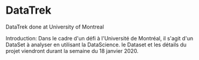 # DataTrek
DataTrek done at University of Montreal

Introduction: 
Dans le cadre d'un défi à l'Université de Montréal, il s'agit d'un DataSet à analyser en utilisant la DataScience.
le Dataset et les détails du projet viendront durant la semaine du 18 janvier 2020.
